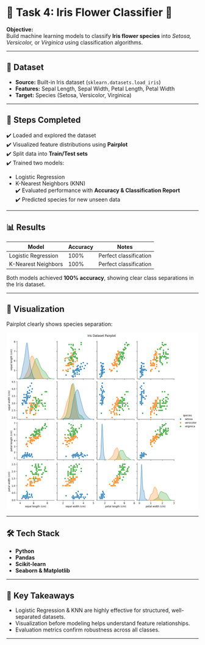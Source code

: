 # 🌸 Task 4: Iris Flower Classifier 🌸  

**Objective:**  
Build machine learning models to classify **Iris flower species** into *Setosa, Versicolor,* or *Virginica* using classification algorithms.  

---

## 📂 Dataset  
- **Source:** Built-in Iris dataset (`sklearn.datasets.load_iris`)  
- **Features:** Sepal Length, Sepal Width, Petal Length, Petal Width  
- **Target:** Species (Setosa, Versicolor, Virginica)  

---

## 🔎 Steps Completed  
✔️ Loaded and explored the dataset  
✔️ Visualized feature distributions using **Pairplot**  
✔️ Split data into **Train/Test sets**  
✔️ Trained two models:  
   - Logistic Regression  
   - K-Nearest Neighbors (KNN)  
✔️ Evaluated performance with **Accuracy & Classification Report**  
✔️ Predicted species for new unseen data  

---

## 📊 Results  
| Model                  | Accuracy | Notes |
|-------------------------|----------|-------|
| Logistic Regression     | 100%     | Perfect classification |
| K-Nearest Neighbors     | 100%     | Perfect classification |

Both models achieved **100% accuracy**, showing clear class separations in the Iris dataset.  

---

## 🌸 Visualization  
Pairplot clearly shows species separation:  

![Iris Pairplot](iris_pairplot.png)  

---

## 🛠️ Tech Stack  
- **Python**  
- **Pandas**  
- **Scikit-learn**  
- **Seaborn & Matplotlib**  

---

## 🚀 Key Takeaways  
- Logistic Regression & KNN are highly effective for structured, well-separated datasets.  
- Visualization before modeling helps understand feature relationships.  
- Evaluation metrics confirm robustness across all classes.  

---
